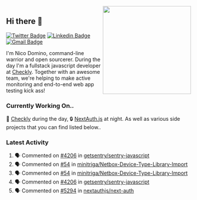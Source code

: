 <img align="right" src="https://user-images.githubusercontent.com/7415984/172472491-91b16eac-fa22-4ecf-92df-d687139fd1f9.gif" width="240" />

## Hi there 👋

[![Twitter Badge](https://img.shields.io/badge/-@ndom91-1ca0f1?style=flat-square&labelColor=1ca0f1&logo=twitter&logoColor=white&link=https://twitter.com/ndom91)](https://twitter.com/ndom91) [![Linkedin Badge](https://img.shields.io/badge/-ndom91-blue?style=flat-square&logo=Linkedin&logoColor=white&link=https://www.linkedin.com/in/ndom91/)](https://www.linkedin.com/in/ndom91/) [![Gmail Badge](https://img.shields.io/badge/-yo@ndo.dev-c14438?style=flat-square&logo=mail.ru&logoColor=white&link=mailto:yo@ndo.dev)](mailto:yo@ndo.dev)

I'm Nico Domino, command-line warrior and open sourcerer. During the day I'm a fullstack javascript developer at [Checkly](https://checklyhq.com). Together with an awesome team, we're helping to make active monitoring and end-to-end web app testing kick ass!

### Currently Working On..

🦝 [Checkly](https://checklyhq.com) during the day, 🔒 [NextAuth.js](https://github.com/nextauthjs/next-auth) at night. As well as various side projects that you can find listed below..

<!--START_SECTION_PROFILE_VIEWS:readme-info-->
<!--END_SECTION_PROFILE_VIEWS:readme-info-->

<!--START_SECTION_DAILY_COMMIT:readme-info-->
<!--END_SECTION_DAILY_COMMIT:readme-info-->

<!--START_SECTION_WEEKLY_COMMIT:readme-info-->
<!--END_SECTION_WEEKLY_COMMIT:readme-info-->

### Latest Activity

<!--START_SECTION:activity-->
1. 🗣 Commented on [#4206](https://github.com/getsentry/sentry-javascript/issues/4206) in [getsentry/sentry-javascript](https://github.com/getsentry/sentry-javascript)
2. 🗣 Commented on [#54](https://github.com/minitriga/Netbox-Device-Type-Library-Import/issues/54) in [minitriga/Netbox-Device-Type-Library-Import](https://github.com/minitriga/Netbox-Device-Type-Library-Import)
3. 🗣 Commented on [#54](https://github.com/minitriga/Netbox-Device-Type-Library-Import/issues/54) in [minitriga/Netbox-Device-Type-Library-Import](https://github.com/minitriga/Netbox-Device-Type-Library-Import)
4. 🗣 Commented on [#4206](https://github.com/getsentry/sentry-javascript/issues/4206) in [getsentry/sentry-javascript](https://github.com/getsentry/sentry-javascript)
5. 🗣 Commented on [#5294](https://github.com/nextauthjs/next-auth/issues/5294) in [nextauthjs/next-auth](https://github.com/nextauthjs/next-auth)
<!--END_SECTION:activity-->
